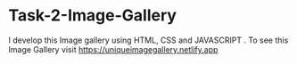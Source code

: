 # Task-2-Image-Gallery
I develop this Image gallery using HTML, CSS and JAVASCRIPT . To see this Image Gallery visit  https://uniqueimagegallery.netlify.app

